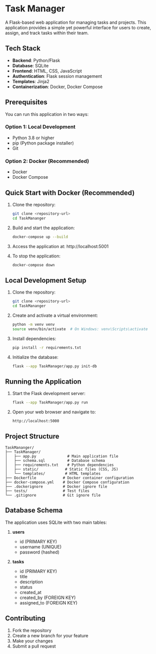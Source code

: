 # Task Manager

A Flask-based web application for managing tasks and projects. This application provides a simple yet powerful interface for users to create, assign, and track tasks within their team.



## Tech Stack

- **Backend**: Python/Flask
- **Database**: SQLite
- **Frontend**: HTML, CSS, JavaScript
- **Authentication**: Flask session management
- **Templates**: Jinja2
- **Containerization**: Docker, Docker Compose

## Prerequisites

You can run this application in two ways:

### Option 1: Local Development
- Python 3.8 or higher
- pip (Python package installer)
- Git

### Option 2: Docker (Recommended)
- Docker
- Docker Compose

## Quick Start with Docker (Recommended)

1. Clone the repository:
   ```bash
   git clone <repository-url>
   cd TaskMananger
   ```

2. Build and start the application:
   ```bash
   docker-compose up --build
   ```

3. Access the application at: http://localhost:5001

4. To stop the application:
   ```bash
   docker-compose down
   ```

## Local Development Setup

1. Clone the repository:
   ```bash
   git clone <repository-url>
   cd TaskMananger
   ```

2. Create and activate a virtual environment:
   ```bash
   python -m venv venv
   source venv/bin/activate  # On Windows: venv\Scripts\activate
   ```

3. Install dependencies:
   ```bash
   pip install -r requirements.txt
   ```

4. Initialize the database:
   ```bash
   flask --app TaskManager/app.py init-db
   ```

## Running the Application

1. Start the Flask development server:
   ```bash
   flask --app TaskManager/app.py run
   ```

2. Open your web browser and navigate to:
   ```
   http://localhost:5000
   ```

## Project Structure

```
TaskMananger/
├── TaskManager/
│   ├── app.py              # Main application file
│   ├── schema.sql          # Database schema
│   ├── requirements.txt    # Python dependencies
│   ├── static/            # Static files (CSS, JS)
│   └── templates/         # HTML templates
├── Dockerfile            # Docker container configuration
├── docker-compose.yml    # Docker Compose configuration
├── .dockerignore         # Docker ignore file
├── tests/                # Test files
└── .gitignore            # Git ignore file
```

## Database Schema

The application uses SQLite with two main tables:

1. **users**
   - id (PRIMARY KEY)
   - username (UNIQUE)
   - password (hashed)

2. **tasks**
   - id (PRIMARY KEY)
   - title
   - description
   - status
   - created_at
   - created_by (FOREIGN KEY)
   - assigned_to (FOREIGN KEY)

## Contributing

1. Fork the repository
2. Create a new branch for your feature
3. Make your changes
4. Submit a pull request
